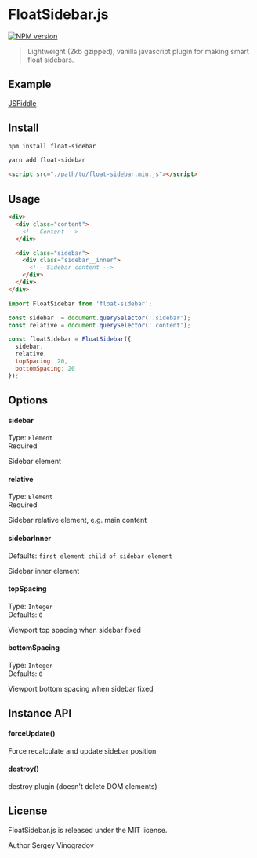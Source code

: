 # FloatSidebar.js
[![NPM version](https://img.shields.io/npm/v/float-sidebar.svg?style=flat)](https://www.npmjs.org/package/float-sidebar)

> Lightweight (2kb gzipped), vanilla javascript plugin for making smart float sidebars.

## Example

[JSFiddle](https://jsfiddle.net/vursen/cj4erfnj)

## Install

```bash
npm install float-sidebar
```
```bash
yarn add float-sidebar
```
```html
<script src="./path/to/float-sidebar.min.js"></script>
```

## Usage

```html
<div>
  <div class="content">
    <!-- Content -->
  </div>

  <div class="sidebar">
    <div class="sidebar__inner">
      <!-- Sidebar content -->
    </div>
  </div>
</div>
```

```javascript
import FloatSidebar from 'float-sidebar';

const sidebar  = document.querySelector('.sidebar');
const relative = document.querySelector('.content');

const floatSidebar = FloatSidebar({
  sidebar,
  relative,
  topSpacing: 20,
  bottomSpacing: 20
});
```

## Options

#### sidebar

Type: `Element`<br/>
Required

Sidebar element

#### relative

Type: `Element`<br/>
Required

Sidebar relative element, e.g. main content

#### sidebarInner

Defaults: `first element child of sidebar element`

Sidebar inner element

#### topSpacing

Type: `Integer`<br/>
Defaults: `0`

Viewport top spacing when sidebar fixed

#### bottomSpacing

Type: `Integer`<br/>
Defaults: `0`

Viewport bottom spacing when sidebar fixed

## Instance API

#### forceUpdate()

Force recalculate and update sidebar position

#### destroy()

destroy plugin (doesn't delete DOM elements)

## License

FloatSidebar.js is released under the MIT license.

Author Sergey Vinogradov

